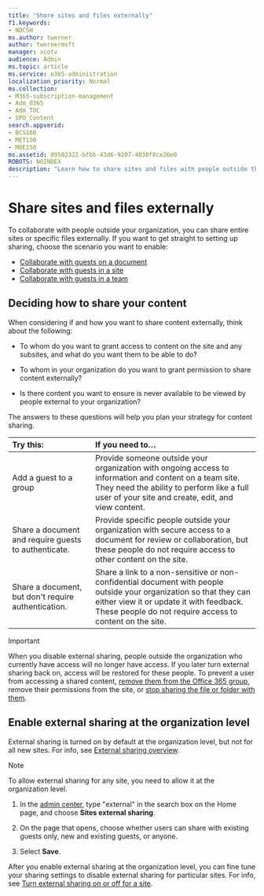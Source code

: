 ```yaml
---
title: "Share sites and files externally"
f1.keywords:
- NOCSH
ms.author: twerner
author: twernermsft
manager: scotv
audience: Admin
ms.topic: article
ms.service: o365-administration
localization_priority: Normal
ms.collection: 
- M365-subscription-management
- Adm_O365
- Adm_TOC
- SPO_Content
search.appverid:
- BCS160
- MET150
- MOE150
ms.assetid: 89502322-bfbb-43d6-9207-4030f8ce26e0
ROBOTS: NOINDEX
description: "Learn how to share sites and files with people outside the organization. "
---
```


# Share sites and files externally

To collaborate with people outside your organization, you can share entire sites or specific files externally. If you want to get straight to setting up sharing, choose the scenario you want to enable:

- [Collaborate with guests on a document](collaborate-on-documents.md)
- [Collaborate with guests in a site](collaborate-in-site.md)
- [Collaborate with guests in a team](collaborate-as-team.md)
  
## Deciding how to share your content

When considering if and how you want to share content externally, think about the following:
  
- To whom do you want to grant access to content on the site and any subsites, and what do you want them to be able to do?
    
- To whom in your organization do you want to grant permission to share content externally? 
    
- Is there content you want to ensure is never available to be viewed by people external to your organization?
    
The answers to these questions will help you plan your strategy for content sharing.
  
|**Try this:**|**If you need to…**|
|:-----|:-----|
|Add a guest to a group  <br/> |Provide someone outside your organization with ongoing access to information and content on a team site. They need the ability to perform like a full user of your site and create, edit, and view content.  <br/> |
|Share a document and require guests to authenticate.  <br/> |Provide specific people outside your organization with secure access to a document for review or collaboration, but these people do not require access to other content on the site.  <br/> |
|Share a document, but don't require authentication.  <br/> |Share a link to a non-sensitive or non-confidential document with people outside your organization so that they can either view it or update it with feedback. These people do not require access to content on the site.  <br/> |
   
> [!IMPORTANT]
> When you disable external sharing, people outside the organization who currently have access will no longer have access. If you later turn external sharing back on, access will be restored for these people. To prevent a user from accessing a shared content, [remove them from the Office 365 group](/office365/admin/create-groups/add-or-remove-members-from-groups), remove their permissions from the site, or [stop sharing the file or folder with them](https://support.office.com/article/0a36470f-d7fe-40a0-bd74-0ac6c1e13323). 
  
## Enable external sharing at the organization level

External sharing is turned on by default at the organization level, but not for all new sites. For info, see [External sharing overview](/sharepoint/external-sharing-overview). 

> [!NOTE]
>  To allow external sharing for any site, you need to allow it at the organization level. 
  
1. In the [admin center](https://go.microsoft.com/fwlink/p/?linkid=2024339), type "external" in the search box on the Home page, and choose **Sites external sharing**.
  
2. On the page that opens, choose whether users can share with existing guests only, new and existing guests, or anyone. 
    
3. Select **Save**.
    
After you enable external sharing at the organization level, you can fine tune your sharing settings to disable external sharing for particular sites. For info, see [Turn external sharing on or off for a site](/sharepoint/change-external-sharing-site).
  

  

    


